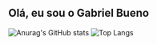 ## Olá, eu sou o Gabriel Bueno

![Anurag's GitHub stats](https://github-readme-stats.vercel.app/api?username=buenin7&show_icons=true&theme=dark&locale=pt-br&card_width=180px)
![Top Langs](https://github-readme-stats.vercel.app/api/top-langs/?username=buenin7&layout=compact&theme=dark&locale=pt-br)
